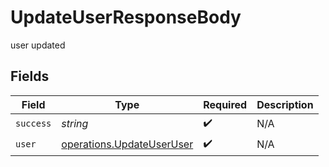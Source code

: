 # UpdateUserResponseBody

user updated


## Fields

| Field                                                                         | Type                                                                          | Required                                                                      | Description                                                                   |
| ----------------------------------------------------------------------------- | ----------------------------------------------------------------------------- | ----------------------------------------------------------------------------- | ----------------------------------------------------------------------------- |
| `success`                                                                     | *string*                                                                      | :heavy_check_mark:                                                            | N/A                                                                           |
| `user`                                                                        | [operations.UpdateUserUser](../../../sdk/models/operations/updateuseruser.md) | :heavy_check_mark:                                                            | N/A                                                                           |